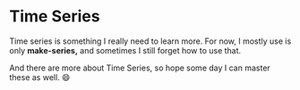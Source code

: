 # Time Series

Time series is something I really need to learn more. For now, I mostly use is only **make-series,** and sometimes I still forget how to use that.&#x20;

And there are more about Time Series, so hope some day I can master these as well.  :smile:
